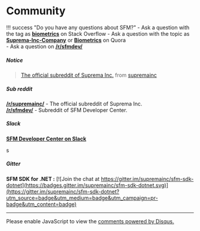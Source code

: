 # Community
!!! success "Do you have any questions about SFM?"
    - Ask a question with the tag as [**biometrics**](https://stackoverflow.com/questions/tagged/biometrics) on Stack Overflow
    <!--- Tagged as SFM in [Instructables](https://www.instructables.com/community/sfm/)-->
    - Ask a question with the topic as [**Suprema-Inc-Company**](https://www.quora.com/topic/Suprema-Inc-Company) or [**Biometrics**](https://www.quora.com/topic/Biometrics) on Quora  
    - Ask a question on [**/r/sfmdev/**](https://www.reddit.com/r/sfmdev/)

<!--- [Reddit](https://www.reddit.com/r/sfm) of suprema inc.-->

##### Notice
<blockquote class="reddit-card" data-card-created="1498713868"><a href="https://www.reddit.com/r/supremainc/comments/6jhsiz/the_official_subreddit_of_suprema_inc/?ref=share&ref_source=embed">The official subreddit of Suprema Inc.</a> from <a href="http://www.reddit.com/r/supremainc">supremainc</a></blockquote>
<script async src="//embed.redditmedia.com/widgets/platform.js" charset="UTF-8"></script>

##### Sub reddit

[**/r/supremainc/**](https://www.reddit.com/r/supremainc/) - The official subreddit of Suprema Inc.  
[**/r/sfmdev/**](https://www.reddit.com/r/sfmdev/) - Subreddit of SFM Developer Center.

##### Slack
[**SFM Developer Center on Slack**](https://sfmdev.slack.com)  

s
<!-- <button class="slack-join-btn" onClick="window.open('https://publicslack.com/slacks/https-sfmdev-slack-com/invites/new');"><img class="slack-join-btn-img" src="../../images/join_slack.png"></button> -->

##### Gitter
**SFM SDK for .NET :**
[![Join the chat at https://gitter.im/supremainc/sfm-sdk-dotnet](https://badges.gitter.im/supremainc/sfm-sdk-dotnet.svg)](https://gitter.im/supremainc/sfm-sdk-dotnet?utm_source=badge&utm_medium=badge&utm_campaign=pr-badge&utm_content=badge)

---

<div id="disqus_thread"></div>
<script>

/**
*  RECOMMENDED CONFIGURATION VARIABLES: EDIT AND UNCOMMENT THE SECTION BELOW TO INSERT DYNAMIC VALUES FROM YOUR PLATFORM OR CMS.
*  LEARN WHY DEFINING THESE VARIABLES IS IMPORTANT: https://disqus.com/admin/universalcode/#configuration-variables*/
/*
var disqus_config = function () {
this.page.url = PAGE_URL;  // Replace PAGE_URL with your page's canonical URL variable
this.page.identifier = PAGE_IDENTIFIER; // Replace PAGE_IDENTIFIER with your page's unique identifier variable
};
*/
(function() { // DON'T EDIT BELOW THIS LINE
var d = document, s = d.createElement('script');
s.src = 'https://sfmdev.disqus.com/embed.js';
s.setAttribute('data-timestamp', +new Date());
(d.head || d.body).appendChild(s);
})();
</script>
<noscript>Please enable JavaScript to view the <a href="https://disqus.com/?ref_noscript">comments powered by Disqus.</a></noscript>
                                


